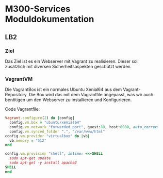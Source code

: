 # M300-Services Moduldokumentation
## **LB2**
### **Ziel**
Das Ziel ist es ein Webserver mit Vagrant zu realisieren. Dieser soll zusätzlich mit diversen Sicherheitsaspekten geschützt werden. 

### **VagrantVM**

Die VagrantBox ist ein normales Ubuntu Xenial64 aus dem Vagrant-Repository. Die Box wird das mit dem Vagrantfile angepasst, was wir auch benötigen um den Webserver zu installieren und Konfigurieren. 

Code Vagrantfile:

```ruby
Vagrant.configure(2) do |config|
  config.vm.box = "ubuntu/xenial64"
  config.vm.network "forwarded_port", guest:80, host:8080, auto_correct: true
  config.vm.synced_folder ".", "/var/www/html"  
config.vm.provider "virtualbox" do |vb|
  vb.memory = "512"  
end

config.vm.provision "shell", inline: <<-SHELL
  sudo apt-get update
  sudo apt-get -y install apache2 
SHELL
end
```

